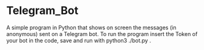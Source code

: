 # Telegram_Bot
A simple program in Python that shows on screen the messages (in anonymous) sent on a Telegram bot. To run the program insert the Token of your bot in the code, save and run with python3 ./bot.py .
